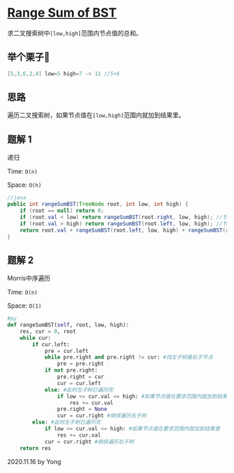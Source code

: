 # [Range Sum of BST](https://leetcode.com/problems/range-sum-of-bst/description/)

求二叉搜索树中`[low,high]`范围内节点值的总和。

## 举个栗子🌰
```java
[5,3,6,2,4] low=5 high=7 -> 11 //5+6
```

## 思路

遍历二叉搜索树，如果节点值在`[low,high]`范围内就加到结果里。

## 题解 1

递归

Time: `O(n)`

Space: `O(h)`

```java
//java
public int rangeSumBST(TreeNode root, int low, int high) {
    if (root == null) return 0;
    if (root.val < low) return rangeSumBST(root.right, low, high); //节点值太小，找更大的右边
    if (root.val > high) return rangeSumBST(root.left, low, high); //节点值太大，找更小的左边
    return root.val + rangeSumBST(root.left, low, high) + rangeSumBST(root.right, low, high); //此时节点值在要求范围内，加到结果里
}
```

## 题解 2

Morris中序遍历

Time: `O(n)`

Space: `O(1)`

```py
#py
def rangeSumBST(self, root, low, high):
    res, cur = 0, root
    while cur:
        if cur.left:
            pre = cur.left
            while pre.right and pre.right != cur: #找左子树最右子节点
                pre = pre.right
            if not pre.right:
                pre.right = cur
                cur = cur.left
            else: #此时左子树已遍历完
                if low <= cur.val <= high: #如果节点值在要求范围内就加到结果里
                    res += cur.val
                pre.right = None
                cur = cur.right #继续遍历右子树
        else: #此时左子树已遍历完
            if low <= cur.val <= high: #如果节点值在要求范围内就加到结果里
                res += cur.val
            cur = cur.right #继续遍历右子树
    return res
```

2020.11.16 by Yong
